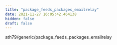 ```yaml
---
title: "package_feeds_packages_emailrelay"
date: 2021-11-27 16:05:42.464138
hidden: false
draft: false
---
```


ath79/generic/package_feeds_packages_emailrelay

